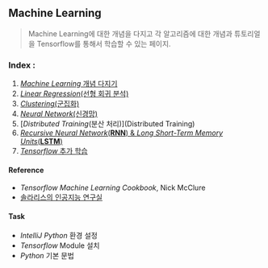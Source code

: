## Machine Learning
> Machine Learning에 대한 개념을 다지고 각 알고리즘에 대한 개념과 튜토리얼을 Tensorflow를 통해서 학습할 수 있는 페이지.

### Index :
1. [_Machine Learning_ 개념 다지기](MachineLearning_basic.md)
2. [_Linear Regression_(선형 회귀 분석)](Linear_Regression.md)
3. [_Clustering_(군집화)](Clustering.md)
4. [_Neural Network_(신경망)](Neural_Network.md)
5. [_Distributed Training_(분산 처리)](Distributed Training)
6. [_Recursive Neural Network_(__RNN__) & _Long Short-Term Memory Units_(__LSTM__)](RNN_LSTM.md)
7. [_Tensorflow_ 추가 학습](Additional_Tensorflow.md)

#### Reference
- _Tensorflow Machine Learning Cookbook_, Nick McClure
- [솔라리스의 인공지능 연구실](http://solarisailab.com/archives/1785)

#### Task
- _IntelliJ Python_ 환경 설정
- _Tensorflow_ Module 설치
- _Python_ 기본 문법